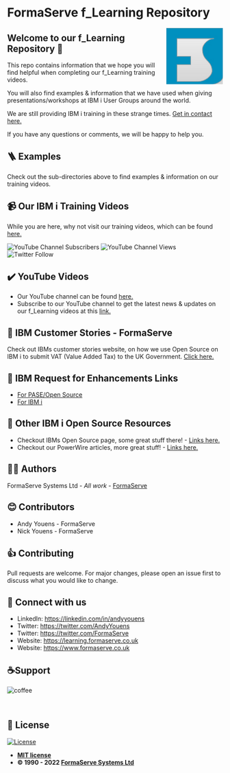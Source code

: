 # FormaServe f_Learning Repository

<img src="/images/Logo.png" align="right">

## Welcome to our f_Learning Repository 👋

This repo contains information that we hope you will find helpful when completing our f_Learning training videos.

You will also find examples & information that we have used when giving presentations/workshops at IBM i User Groups around the world.

We are still providing IBM i training in these strange times.  [Get in contact here.](https://www.formaserve.co.uk/location.php)

If you have any questions or comments, we will be happy to help you.

## 🪜 Examples

Check out the sub-directories above to find examples &amp; information on our training videos.

## 📹 Our IBM i Training Videos

While you are here, why not visit our training videos, which can be found [here.](https://learning.formaserve.co.uk)

![YouTube Channel Subscribers](https://img.shields.io/youtube/channel/subscribers/UCQtPrEz09kfRhrKmx9xyGWQ?style=social)
![YouTube Channel Views](https://img.shields.io/youtube/channel/views/UCQtPrEz09kfRhrKmx9xyGWQ?style=social)
![Twitter Follow](https://img.shields.io/twitter/follow/formaserve?style=social)

## ✔️ YouTube Videos

- Our YouTube channel can be found [here.](https://www.youtube.com/FormaServeSystemsLtdLoughton)
- Subscribe to our YouTube channel to get the latest news &amp; updates on our f_Learning videos at this [link.](https://www.youtube.com/FormaServeSystemsLtdLoughton?sub_confirmation=1 )

## 🔗 IBM Customer Stories - FormaServe

Check out IBMs customer stories website, on how we use Open Source on IBM i to submit VAT (Value Added Tax) to the UK Government. [Click here.](https://www.ibm.com/it-infrastructure/us-en/resources/power/ibm-i-customer-stories/#/FormaServe-systems/)

## 🔗 IBM Request for Enhancements Links

- [For PASE/Open Source](http://bit.ly/ibm-rfe-all-pase)
- [For IBM i](https://www.ibm.com/developerworks/rfe/execute?use_case=changeRequestLanding&BRAND_ID=352&PROD_ID=1476&x=14&y=12)

## 🔗 Other IBM i Open Source Resources

- Checkout IBMs Open Source page, some great stuff there! - [Links here.](https://ibm.github.io/ibmi-oss-resources/)
- Checkout our PowerWire articles, more great stuff! - [Links here.](https://powerwire.eu/author/andy-youens)

## ✍🏻 Authors

FormaServe Systems Ltd - _All work_ - [FormaServe](https://www.formaserve.co.uk)

## 😊 Contributors

- Andy Youens - FormaServe
- Nick Youens - FormaServe

## 👍 Contributing

Pull requests are welcome. For major changes, please open an issue first to discuss what you would like to change.

## 🚩 Connect with us

- LinkedIn: https://linkedin.com/in/andyyouens
- Twitter: https://twitter.com/AndyYouens
- Twitter: https://twitter.com/FormaServe
- Website: https://learning.formaserve.co.uk
- Website: https://www.formaserve.co.uk

<p>
  <h2 align="left">☕Support</h2>
  <p>
    <a href="https://ko-fi.com/AndyYouens">
      <img align="left" src="https://cdn.buymeacoffee.com/buttons/v2/default-blue.png" height="50" width="210" alt="coffee"/>
    </a>
  </p>
  <p>&nbsp;</p>
  <p>&nbsp;</p>
</p>

## 📝 License

[![License](http://img.shields.io/:license-mit-blue.svg?style=flat-square)](http://badges.mit-license.org)

- **[MIT license](http://opensource.org/licenses/mit-license.php)**
- **© 1990 - 2022 [FormaServe Systems Ltd](https://www.formaserve.co.uk)**
